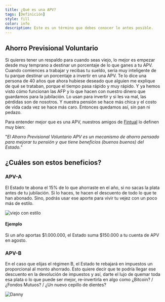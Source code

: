 ```yaml
---
title: ¿Qué es una APV?
tags: [Definición]
style: fill
color: info
description: Este es un término que debes conocer lo antes posible.
---
```


## Ahorro Previsional Voluntario

Si quieres tener un respaldo para cuando seas viejo, lo mejor es empezar desde muy temprano a destinar un porcentaje de lo que ganes a tu APV. Cuando comiences a trabajar y recibas tu sueldo, sería muy inteligente de tu parque destinar un porcentaje a invertir en una APV. Te lo dice una persona de 40 años que ahora hubiese deseado que alguien me explique de qué se trataban, porque el tiempo pasa rápido y muy rápido. Y ya hemos visto cómo funcionan las AFP y lo que hacen con nuestro dinero que guardamos para la jubilación. Lo usan para invertir y si les va mal, las pérdidas son de nosotros. Y nuestra pensión se hace más chica y el costo de vida cada vez se hace más caro. Entonces quedamos así, sin pan ni pedazo.

Para entender mejor que es una APV, nuestros amigos de [Fintual](https://discovery.fintual.cl/topic/que-es-apv) lo definen muy bien:

"*El Ahorro Previsional Voluntario APV es un mecanismo de ahorro pensado para mejorar tu pensión y que tiene beneficios (buenos buenos) del Estado.*"

## ¿Cuáles son estos beneficios?

### APV-A

El Estado te abona el 15% de lo que ahorraste en el año, si no sacas la plata antes de tu jubilación. Si lo haces, te hacen el descuento de todo lo que te han abonado. Sino, podrás usar ese aporte para vivir tu vejez con un poco más de estilo.

![viejo con estilo](https://thumbs.gfycat.com/AgedFalseEyelashpitviper-size_restricted.gif)

#### Ejemplo

Si un año aportas $1.000.000, el Estado suma $150.000 a tu cuenta de APV en agosto.

### APV-B

En el caso que elijas el régimen B, el Estado te rebajará en impuestos un proporcional al monto ahorrado. Esto quiere decir que te podría llegar ese descuento en la devolución de impuestos y así, darte el lujo de quemar toda esa plata o lo que puede ser mejor, re-invertirla en algo como ¿Bitcoin? / ¿Fondos Mutuos? / ¿Un nuevo cepillo de dientes?

![Danny](https://cdn.eldeforma.com/wp-content/uploads/2020/08/giphy.gif)
